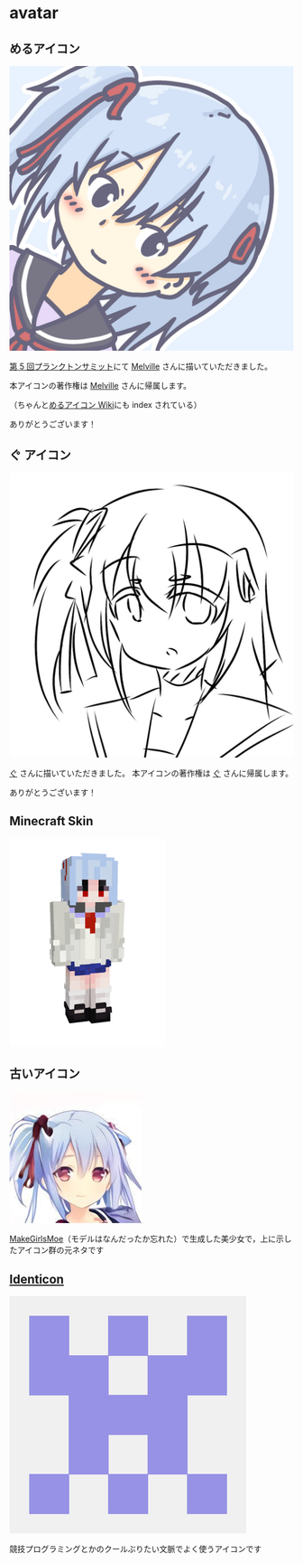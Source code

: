 # avatar

## めるアイコン
![Kyure_A' icon](./kyure_a.jpg)

[第 5 回プランクトンサミット](https://plankton-summit.com/)にて [Melville](https://twitter.com/MelvilleTw) さんに描いていただきました。

本アイコンの著作権は [Melville](https://twitter.com/MelvilleTw) さんに帰属します。

（ちゃんと[めるアイコン Wiki](https://scrapbox.io/meruicon/@Kyure_A#5ea7321210150a00172f36e7)にも index されている）

ありがとうございます！

## く゚ アイコン
![Kyure_A's icon](./ku_kyure_a.png)

[く゚](https://twitter.com/qiwdu) さんに描いていただきました。
本アイコンの著作権は [く゚](https://twitter.com/qiwdu) さんに帰属します。

ありがとうございます！

## Minecraft Skin
![Kyure_A's Minecraft Skin](./skin_preview.png)

## 古いアイコン
![Kyure_A's icon (old)](./old_kyure_a.jpg) 

[MakeGirlsMoe](https://make.girls.moe/)（モデルはなんだったか忘れた）で生成した美少女で，上に示したアイコン群の元ネタです

## [Identicon](https://github.blog/2013-08-14-identicons/)
![Identicon](./identicon.png)

競技プログラミングとかのクールぶりたい文脈でよく使うアイコンです
